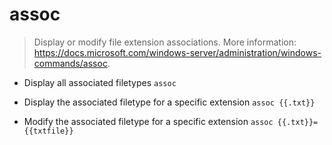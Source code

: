 # assoc
> Display or modify file extension associations.
> More information: <https://docs.microsoft.com/windows-server/administration/windows-commands/assoc>.

- Display all associated filetypes
`assoc`

- Display the associated filetype for a specific extension
`assoc {{.txt}}`

- Modify the associated filetype for a specific extension
`assoc {{.txt}}={{txtfile}}`

